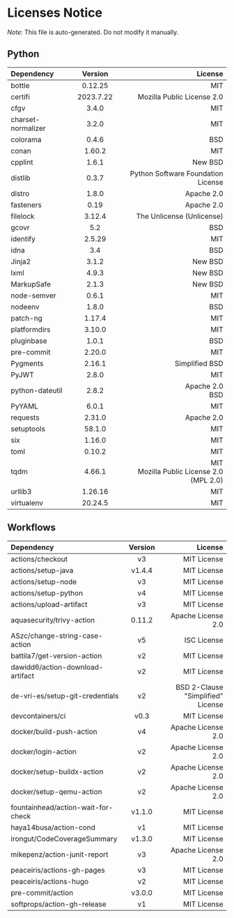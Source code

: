 # Licenses Notice
*Note*: This file is auto-generated. Do not modify it manually.
## Python
| Dependency | Version | License |
|:-----------|:-------:|--------:|
|bottle|0.12.25|MIT|
|certifi|2023.7.22|Mozilla Public License 2.0|
|cfgv|3.4.0|MIT|
|charset-normalizer|3.2.0|MIT|
|colorama|0.4.6|BSD|
|conan|1.60.2|MIT|
|cpplint|1.6.1|New BSD|
|distlib|0.3.7|Python Software Foundation License|
|distro|1.8.0|Apache 2.0|
|fasteners|0.19|Apache 2.0|
|filelock|3.12.4|The Unlicense (Unlicense)|
|gcovr|5.2|BSD|
|identify|2.5.29|MIT|
|idna|3.4|BSD|
|Jinja2|3.1.2|New BSD|
|lxml|4.9.3|New BSD|
|MarkupSafe|2.1.3|New BSD|
|node-semver|0.6.1|MIT|
|nodeenv|1.8.0|BSD|
|patch-ng|1.17.4|MIT|
|platformdirs|3.10.0|MIT|
|pluginbase|1.0.1|BSD|
|pre-commit|2.20.0|MIT|
|Pygments|2.16.1|Simplified BSD|
|PyJWT|2.8.0|MIT|
|python-dateutil|2.8.2|Apache 2.0<br/>BSD|
|PyYAML|6.0.1|MIT|
|requests|2.31.0|Apache 2.0|
|setuptools|58.1.0|MIT|
|six|1.16.0|MIT|
|toml|0.10.2|MIT|
|tqdm|4.66.1|MIT<br/>Mozilla Public License 2.0 (MPL 2.0)|
|urllib3|1.26.16|MIT|
|virtualenv|20.24.5|MIT|
## Workflows
| Dependency | Version | License |
|:-----------|:-------:|--------:|
|actions/checkout|v3|MIT License|
|actions/setup-java|v1.4.4|MIT License|
|actions/setup-node|v3|MIT License|
|actions/setup-python|v4|MIT License|
|actions/upload-artifact|v3|MIT License|
|aquasecurity/trivy-action|0.11.2|Apache License 2.0|
|ASzc/change-string-case-action|v5|ISC License|
|battila7/get-version-action|v2|MIT License|
|dawidd6/action-download-artifact|v2|MIT License|
|de-vri-es/setup-git-credentials|v2|BSD 2-Clause "Simplified" License|
|devcontainers/ci|v0.3|MIT License|
|docker/build-push-action|v4|Apache License 2.0|
|docker/login-action|v2|Apache License 2.0|
|docker/setup-buildx-action|v2|Apache License 2.0|
|docker/setup-qemu-action|v2|Apache License 2.0|
|fountainhead/action-wait-for-check|v1.1.0|MIT License|
|haya14busa/action-cond|v1|MIT License|
|irongut/CodeCoverageSummary|v1.3.0|MIT License|
|mikepenz/action-junit-report|v3|Apache License 2.0|
|peaceiris/actions-gh-pages|v3|MIT License|
|peaceiris/actions-hugo|v2|MIT License|
|pre-commit/action|v3.0.0|MIT License|
|softprops/action-gh-release|v1|MIT License|
